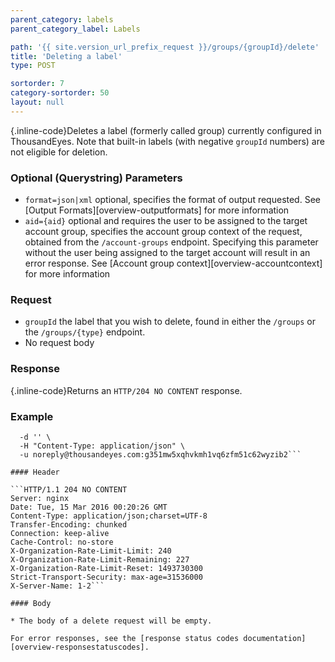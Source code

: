 ```yaml
---
parent_category: labels
parent_category_label: Labels

path: '{{ site.version_url_prefix_request }}/groups/{groupId}/delete'
title: 'Deleting a label'
type: POST

sortorder: 7
category-sortorder: 50
layout: null
---
```


{.inline-code}Deletes a label (formerly called group) currently configured in ThousandEyes.  Note that built-in labels (with negative `groupId` numbers) are not eligible for deletion.

### Optional (Querystring) Parameters

* `format=json|xml` optional, specifies the format of output requested.  See [Output Formats][overview-outputformats] for more information
* `aid={aid}` optional and requires the user to be assigned to the target account group, specifies the account group context of the request, obtained from the `/account-groups` endpoint.  Specifying this parameter without the user being assigned to the target account will result in an error response. See [Account group context][overview-accountcontext] for more information

### Request

* `groupId` the label that you wish to delete, found in either the `/groups` or the `/groups/{type}` endpoint.
* No request body

### Response

{.inline-code}Returns an `HTTP/204 NO CONTENT` response.  

### Example

```$ curl -i https://api.thousandeyes.com{{ site.version_url_prefix_request }}/groups/1356/delete \
  -d '' \
  -H "Content-Type: application/json" \
  -u noreply@thousandeyes.com:g351mw5xqhvkmh1vq6zfm51c62wyzib2```

#### Header

```HTTP/1.1 204 NO CONTENT
Server: nginx
Date: Tue, 15 Mar 2016 00:20:26 GMT
Content-Type: application/json;charset=UTF-8
Transfer-Encoding: chunked
Connection: keep-alive
Cache-Control: no-store
X-Organization-Rate-Limit-Limit: 240
X-Organization-Rate-Limit-Remaining: 227
X-Organization-Rate-Limit-Reset: 1493730300
Strict-Transport-Security: max-age=31536000
X-Server-Name: 1-2```

#### Body

* The body of a delete request will be empty.

For error responses, see the [response status codes documentation][overview-responsestatuscodes].
